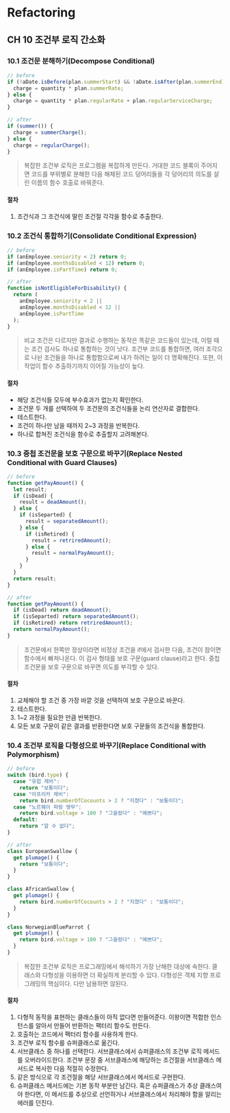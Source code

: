 # Refactoring

## CH 10 조건부 로직 간소화

### 10.1 조건문 분해하기(Decompose Conditional)

```javascript
// before
if (!aDate.isBefore(plan.summerStart) && !aDate.isAfter(plan.summerEnd)) {
  charge = quantity * plan.summerRate;
} else {
  charge = quantity * plan.regularRate + plan.regularServiceCharge;
}

// after
if (summer()) {
  charge = summerCharge();
} else {
  charge = regularCharge();
}
```

> 복잡한 조건부 로직은 프로그램을 복잡하게 만든다. 거대한 코드 블록이 주어지면 코드를 부위별로 분해한 다음 해체된 코드 덩어리들을 각 덩어리의 의도를 살린 이름의 함수 호출로 바꿔준다.

#### 절차

1. 조건식과 그 조건식에 딸린 조건절 각각을 함수로 추출한다.

### 10.2 조건식 통합하기(Consolidate Conditional Expression)

```javascript
// before
if (anEmployee.seniority < 2) return 0;
if (anEmployee.monthsDisabled < 12) return 0;
if (anEmployee.isPartTime) return 0;

// after
function isNotEligibleForDisability() {
  return (
    anEmployee.seniority < 2 ||
    anEmployee.monthsDisabled < 12 ||
    anEmployee.isPartTime
  );
}
```

> 비교 조건은 다르지만 결과로 수행하는 동작은 똑같은 코드들이 있는데, 이럴 때는 조건 검사도 하나로 통합하는 것이 낫다. 조건부 코드를 통합하면, 여러 조각으로 나뉜 조건들을 하나로 통합함으로써 내가 하려는 일이 더 명확해진다. 또한, 이 작업이 함수 추출하기까지 이어질 가능성이 높다.

#### 절차

- 해당 조건식들 모두에 부수효과가 없는지 확인한다.
- 조건문 두 개를 선택하여 두 조건문의 조건식들을 논리 연산자로 결합한다.
- 테스트한다.
- 조건이 하나만 남을 때까지 2~3 과정을 반복한다.
- 하나로 합쳐진 조건식을 함수로 추출할지 고려해본다.

### 10.3 중첩 조건문을 보호 구문으로 바꾸기(Replace Nested Conditional with Guard Clauses)

```javascript
// before
function getPayAmount() {
  let result;
  if (isDead) {
    result = deadAmount();
  } else {
    if (isSeparted) {
      result = separatedAmount();
    } else {
      if (isRetired) {
        result = retriredAmount();
      } else {
        result = normalPayAmount();
      }
    }
  }
  return result;
}

// after
function getPayAmount() {
  if (isDead) return deadAmount();
  if (isSeparted) return separatedAmount();
  if (isRetired) return retriredAmount();
  return normalPayAmount();
}
```

> 조건문에서 한쪽만 정상이라면 비정상 조건을 if에서 검사한 다음, 조건이 참이면 함수에서 빠져나온다. 이 검사 형태를 보호 구문(guard clause)라고 한다. 중첩 조건문을 보호 구문으로 바꾸면 의도를 부각할 수 있다.

#### 절차

1. 교체해야 할 조건 중 가장 바깥 것을 선택하여 보호 구문으로 바꾼다.
2. 테스트한다.
3. 1~2 과정을 필요한 만큼 반복한다.
4. 모든 보호 구문이 같은 결과를 반환한다면 보호 구문들의 조건식을 통합한다.

### 10.4 조건부 로직을 다형성으로 바꾸기(Replace Conditional with Polymorphism)

```javascript
// before
switch (bird.type) {
  case "유럽 제비":
    return "보통이다";
  case "아프리카 제비":
    return bird.numberOfCocounts > 2 ? "지쳤다" : "보통이다";
  case "노르웨이 파랑 앵무":
    return bird.voltage > 100 ? "그을렸다" : "예쁘다";
  default:
    return "알 수 없다";
}

// after
class EuropeanSwallow {
  get plumage() {
    return "보통이다";
  }
}

class AfricanSwallow {
  get plumage() {
    return bird.numberOfCocounts > 2 ? "지쳤다" : "보통이다";
  }
}

class NorwegianBlueParrot {
  get plumage() {
    return bird.voltage > 100 ? "그을렸다" : "예쁘다";
  }
}
```

> 복잡한 조건부 로직은 프로그래밍에서 해석하기 가장 난해한 대상에 속한다. 클래스와 다형성을 이용하면 더 확실하게 분리할 수 있다. 다형성은 객체 지향 프로그래밍의 핵심이다. 다만 남용하면 않된다.

#### 절차

1. 다형적 동작을 표현하는 클래스들이 아직 없다면 만들어준다. 이왕이면 적합한 인스턴스를 알아서 만들어 반환하는 팩터리 함수도 만든다.
2. 호출하는 코드에서 팩터리 함수를 사용하게 한다.
3. 조건부 로직 함수를 슈퍼클래스로 옮긴다.
4. 서브클래스 중 하나를 선택한다. 서브클래스에서 슈퍼클래스의 조건부 로직 메서드를 오버라이드한다. 조건부 문장 중 서브클래스에 해당하는 조건절을 서브클래스 메서드로 복사한 다음 적절히 수정한다.
5. 같은 방식으로 각 조건절을 해당 서브클래스에서 메서드로 구현한다.
6. 슈퍼클래스 메서드에는 기본 동작 부분만 남긴다. 혹은 슈퍼클래스가 추상 클래스여야 한다면, 이 메서드를 추상으로 선언하거나 서브클래스에서 처리해야 함을 알리는 에러를 던진다.
